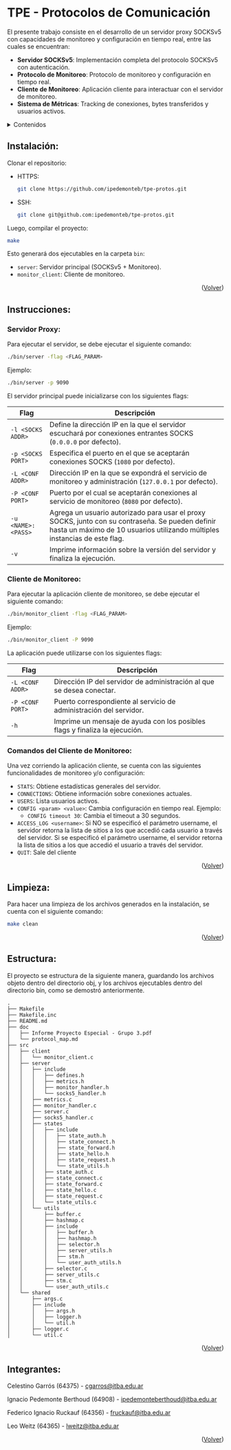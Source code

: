 # TPE - Protocolos de Comunicación

El presente trabajo consiste en el desarrollo de un servidor proxy SOCKSv5 con capacidades de monitoreo y configuración en tiempo real, entre las cuales se encuentran:

- **Servidor SOCKSv5**: Implementación completa del protocolo SOCKSv5 con autenticación.
- **Protocolo de Monitoreo**: Protocolo de monitoreo y configuración en tiempo real.
- **Cliente de Monitoreo**: Aplicación cliente para interactuar con el servidor de monitoreo.
- **Sistema de Métricas**: Tracking de conexiones, bytes transferidos y usuarios activos.

<details>
  <summary>Contenidos</summary>
  <ol>
    <li><a href="#instalación">Instalación</a></li>
    <li><a href="#instrucciones">Instrucciones</a></li>
    <li><a href="#limpieza">Limpieza</a></li>
    <li><a href="#estructura">Estructura</a></li>
    <li><a href="#integrantes">Integrantes</a></li>
  </ol>
</details>

## Instalación:

Clonar el repositorio:

- HTTPS:
  ```sh
  git clone https://github.com/ipedemonteb/tpe-protos.git

  ```
- SSH:
  ```sh
  git clone git@github.com:ipedemonteb/tpe-protos.git 
  ```

Luego, compilar el proyecto:

```sh
make
```

Esto generará dos ejecutables en la carpeta `bin`:
- `server`: Servidor principal (SOCKSv5 + Monitoreo).
- `monitor_client`: Cliente de monitoreo.

<p align="right">(<a href="#tpe---protocolos-de-comunicación">Volver</a>)</p>

## Instrucciones:

### Servidor Proxy:

Para ejecutar el servidor, se debe ejecutar el siguiente comando:

```sh
./bin/server -flag <FLAG_PARAM>
```

Ejemplo:
```sh
./bin/server -p 9090
```

El servidor principal puede inicializarse con los siguientes flags:

| **Flag**              | **Descripción** |
|-----------------------|-----------------|
| `-l <SOCKS ADDR>`     | Define la dirección IP en la que el servidor escuchará por conexiones entrantes SOCKS (`0.0.0.0` por defecto). |
| `-p <SOCKS PORT>`     | Especifica el puerto en el que se aceptarán conexiones SOCKS (`1080` por defecto). |
| `-L <CONF ADDR>`      | Dirección IP en la que se expondrá el servicio de monitoreo y administración (`127.0.0.1` por defecto). |
| `-P <CONF PORT>`      | Puerto por el cual se aceptarán conexiones al servicio de monitoreo (`8080` por defecto). |
| `-u <NAME>:<PASS>`    | Agrega un usuario autorizado para usar el proxy SOCKS, junto con su contraseña. Se pueden definir hasta un máximo de 10 usuarios utilizando múltiples instancias de este flag. |
| `-v`                  | Imprime información sobre la versión del servidor y finaliza la ejecución. |


### Cliente de Monitoreo:

Para ejecutar la aplicación cliente de monitoreo, se debe ejecutar el siguiente comando:

```sh
./bin/monitor_client -flag <FLAG_PARAM>
```

Ejemplo:
```sh
./bin/monitor_client -P 9090
```

La aplicación puede utilizarse con los siguientes flags:

| **Flag**              | **Descripción** |
|-----------------------|-----------------|
| `-L <CONF ADDR>`      | Dirección IP del servidor de administración al que se desea conectar. |
| `-P <CONF PORT>`      | Puerto correspondiente al servicio de administración del servidor. |
| `-h`                  | Imprime un mensaje de ayuda con los posibles flags y finaliza la ejecución. |



### Comandos del Cliente de Monitoreo:

Una vez corriendo la aplicación cliente, se cuenta con las siguientes funcionalidades de monitoreo y/o configuración:

- `STATS`: Obtiene estadísticas generales del servidor.
- `CONNECTIONS`: Obtiene información sobre conexiones actuales.
- `USERS`: Lista usuarios activos.
- `CONFIG <param> <value>`: Cambia configuración en tiempo real. Ejemplo:
  - `CONFIG timeout 30`: Cambia el timeout a 30 segundos.
- `ACCESS_LOG <username>`: Si NO se especificó el parámetro username, el servidor retorna la lista de sitios a los que accedió cada usuario a través del servidor. Si se especificó el parámetro username, el servidor retorna la lista de sitios a los que accedió el usuario a través del servidor.
- `QUIT`: Sale del cliente

<p align="right">(<a href="#tpe---protocolos-de-comunicación">Volver</a>)</p>

## Limpieza:

Para hacer una limpieza de los archivos generados en la instalación, se cuenta con el siguiente comando:

```sh
make clean
```

<p align="right">(<a href="#tpe---protocolos-de-comunicación">Volver</a>)</p>

## Estructura:

El proyecto se estructura de la siguiente manera, guardando los archivos objeto dentro del directorio obj, y los archivos ejecutables dentro del directorio bin, como se demostró anteriormente.

```
.
├── Makefile
├── Makefile.inc
├── README.md
├── doc
│   ├── Informe Proyecto Especial - Grupo 3.pdf
│   └── protocol_map.md
├── src
│   ├── client
│   │   └── monitor_client.c
│   ├── server
│   │   ├── include
│   │   │   ├── defines.h
│   │   │   ├── metrics.h
│   │   │   ├── monitor_handler.h
│   │   │   └── socks5_handler.h
│   │   ├── metrics.c
│   │   ├── monitor_handler.c
│   │   ├── server.c
│   │   ├── socks5_handler.c
│   │   ├── states
│   │   │   ├── include
│   │   │   │   ├── state_auth.h
│   │   │   │   ├── state_connect.h
│   │   │   │   ├── state_forward.h
│   │   │   │   ├── state_hello.h
│   │   │   │   ├── state_request.h
│   │   │   │   └── state_utils.h
│   │   │   ├── state_auth.c
│   │   │   ├── state_connect.c
│   │   │   ├── state_forward.c
│   │   │   ├── state_hello.c
│   │   │   ├── state_request.c
│   │   │   └── state_utils.c
│   │   └── utils
│   │       ├── buffer.c
│   │       ├── hashmap.c
│   │       ├── include
│   │       │   ├── buffer.h
│   │       │   ├── hashmap.h
│   │       │   ├── selector.h
│   │       │   ├── server_utils.h
│   │       │   ├── stm.h
│   │       │   └── user_auth_utils.h
│   │       ├── selector.c
│   │       ├── server_utils.c
│   │       ├── stm.c
│   │       └── user_auth_utils.c
│   └── shared
│       ├── args.c
│       ├── include
│       │   ├── args.h
│       │   ├── logger.h
│       │   └── util.h
│       ├── logger.c
│       └── util.c

```


<p align="right">(<a href="#tpe---protocolos-de-comunicación">Volver</a>)</p>

## Integrantes:

Celestino Garrós (64375) - cgarros@itba.edu.ar

Ignacio Pedemonte Berthoud (64908) - ipedemonteberthoud@itba.edu.ar

Federico Ignacio Ruckauf (64356) - fruckauf@itba.edu.ar

Leo Weitz (64365) - lweitz@itba.edu.ar


<p align="right">(<a href="#tpe---protocolos-de-comunicación">Volver</a>)</p>